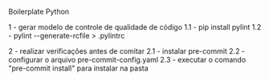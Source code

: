 Boilerplate Python

1 - gerar modelo de controle de qualidade de código
    1.1 - pip install pylint
    1.2 - pylint --generate-rcfile > .pylintrc

2 - realizar verificações antes de comitar
    2.1 - instalar pre-commit
    2.2 - configurar o arquivo pre-commit-config.yaml
    2.3 - executar o comando "pre-commit install" para instalar na pasta